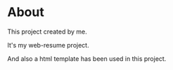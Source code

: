 # About 
This project created by me.

It's my web-resume project.

And also a html template has been used in this project.
